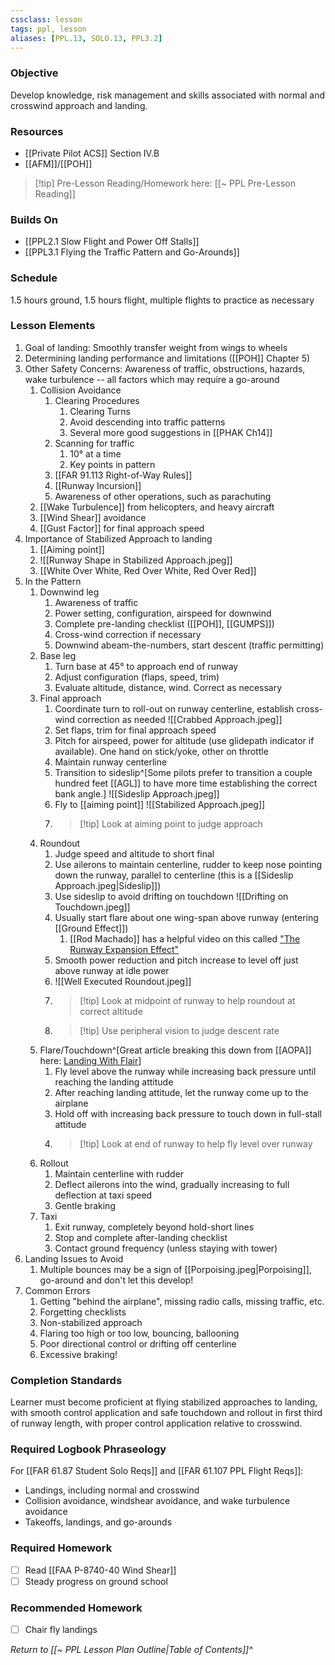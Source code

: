 ```yaml
---
cssclass: lesson
tags: ppl, lesson
aliases: [PPL.13, SOLO.13, PPL3.2]
---
```


### Objective
Develop knowledge, risk management and skills associated with normal and crosswind approach and landing.

### Resources
- [[Private Pilot ACS]] Section IV.B
- [[AFM]]/[[POH]]

> [!tip] Pre-Lesson Reading/Homework here: [[~ PPL Pre-Lesson Reading]]

### Builds On
- [[PPL2.1 Slow Flight and Power Off Stalls]]
- [[PPL3.1 Flying the Traffic Pattern and Go-Arounds]]

### Schedule
1.5 hours ground, 1.5 hours flight, multiple flights to practice as necessary

### Lesson Elements
1. Goal of landing: Smoothly transfer weight from wings to wheels
2. Determining landing performance and limitations ([[POH]] Chapter 5)
3. Other Safety Concerns: Awareness of traffic, obstructions, hazards, wake turbulence -- all factors which may require a go-around
	1. Collision Avoidance
		1. Clearing Procedures
			1. Clearing Turns
			2. Avoid descending into traffic patterns
			3. Several more good suggestions in [[PHAK Ch14]]
		2. Scanning for traffic
			1. 10° at a time
			2. Key points in pattern
		3. [[FAR 91.113 Right-of-Way Rules]]
		4. [[Runway Incursion]]
		5. Awareness of other operations, such as parachuting
	2. [[Wake Turbulence]] from helicopters, and heavy aircraft
	3. [[Wind Shear]] avoidance
	4. [[Gust Factor]] for final approach speed
4. Importance of Stabilized Approach to landing
	1. [[Aiming point]]
	2. ![[Runway Shape in Stabilized Approach.jpeg]]
	3. [[White Over White, Red Over White, Red Over Red]]
5. In the Pattern
	1. Downwind leg
		1. Awareness of traffic
		2. Power setting, configuration, airspeed for downwind
		3. Complete pre-landing checklist ([[POH]], [[GUMPS]])
		4. Cross-wind correction if necessary
		5. Downwind abeam-the-numbers, start descent (traffic permitting)
	2. Base leg
		1. Turn base at 45° to approach end of runway
		2. Adjust configuration (flaps, speed, trim)
		3. Evaluate altitude, distance, wind. Correct as necessary
	3. Final approach
		1. Coordinate turn to roll-out on runway centerline, establish cross-wind correction as needed ![[Crabbed Approach.jpeg]]
		2. Set flaps, trim for final approach speed
		3. Pitch for airspeed, power for altitude (use glidepath indicator if available). One hand on stick/yoke, other on throttle
		4. Maintain runway centerline
		5. Transition to sideslip^[Some pilots prefer to transition a couple hundred feet [[AGL]] to have more time establishing the correct bank angle.] ![[Sideslip Approach.jpeg]]
		6. Fly to [[aiming point]] ![[Stabilized Approach.jpeg]]
		7. > [!tip] Look at aiming point to judge approach
	4. Roundout
		1. Judge speed and altitude to short final
		2. Use ailerons to maintain centerline, rudder to keep nose pointing down the runway, parallel to centerline (this is a [[Sideslip Approach.jpeg|Sideslip]])
		3. Use sideslip to avoid drifting on touchdown ![[Drifting on Touchdown.jpeg]]
		4. Usually start flare about one wing-span above runway (entering [[Ground Effect]])
			1. [[Rod Machado]] has a helpful video on this called ["The Runway Expansion Effect"](https://www.youtube.com/watch?v=9JfoZERqM7Q)
		5. Smooth power reduction and pitch increase to level off just above runway at idle power
		6.  ![[Well Executed Roundout.jpeg]]
		7. > [!tip] Look at midpoint of runway to help roundout at correct altitude
		8. > [!tip] Use peripheral vision to judge descent rate
	5. Flare/Touchdown^[Great article breaking this down from [[AOPA]] here: [Landing With Flair](https://www.aopa.org/news-and-media/all-news/2017/june/flight-training-magazine/landing-with-flair)]
		1. Fly level above the runway while increasing back pressure until reaching the landing attitude
		2. After reaching landing attitude, let the runway come up to the airplane
		3. Hold off with increasing back pressure to touch down in full-stall attitude 
		4. > [!tip] Look at end of runway to help fly level over runway
	6. Rollout
		1. Maintain centerline with rudder
		2. Deflect ailerons into the wind, gradually increasing to full deflection at taxi speed
		3. Gentle braking
	7. Taxi
		1. Exit runway, completely beyond hold-short lines
		2. Stop and complete after-landing checklist
		3. Contact ground frequency (unless staying with tower)
6. Landing Issues to Avoid
	1. Multiple bounces may be a sign of [[Porpoising.jpeg|Porpoising]], go-around and don't let this develop!
7. Common Errors
	1. Getting "behind the airplane", missing radio calls, missing traffic, etc.
	2. Forgetting checklists
	3. Non-stabilized approach
	4. Flaring too high or too low, bouncing, ballooning
	5. Poor directional control or drifting off centerline
	6. Excessive braking!

### Completion Standards
Learner must become proficient at flying stabilized approaches to landing, with smooth control application and safe touchdown and rollout in first third of runway length, with proper control application relative to crosswind.

### Required Logbook Phraseology
For [[FAR 61.87 Student Solo Reqs]] and [[FAR 61.107 PPL Flight Reqs]]: 
- Landings, including normal and crosswind
- Collision avoidance, windshear avoidance, and wake turbulence avoidance
- Takeoffs, landings, and go-arounds

### Required Homework
- [ ] Read [[FAA P-8740-40 Wind Shear]]
- [ ] Steady progress on ground school

### Recommended Homework 
- [ ] Chair fly landings

*Return to [[~ PPL Lesson Plan Outline|Table of Contents]]^*